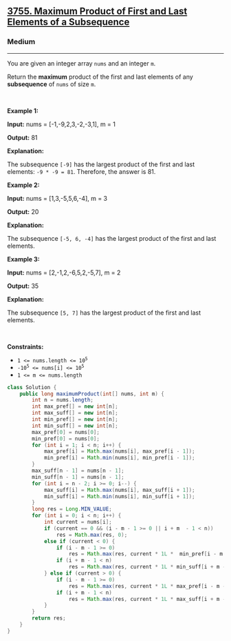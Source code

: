 <h2><a href="https://leetcode.com/problems/maximum-product-of-first-and-last-elements-of-a-subsequence">3755. Maximum Product of First and Last Elements of a Subsequence</a></h2><h3>Medium</h3><hr><p>You are given an integer array <code>nums</code> and an integer <code>m</code>.</p>

<p>Return the <strong>maximum</strong> product of the first and last elements of any <strong><span data-keyword="subsequence-array">subsequence</span></strong> of <code>nums</code> of size <code>m</code>.</p>

<p>&nbsp;</p>
<p><strong class="example">Example 1:</strong></p>

<div class="example-block">
<p><strong>Input:</strong> <span class="example-io">nums = [-1,-9,2,3,-2,-3,1], m = 1</span></p>

<p><strong>Output:</strong> <span class="example-io">81</span></p>

<p><strong>Explanation:</strong></p>

<p>The subsequence <code>[-9]</code> has the largest product of the first and last elements: <code>-9 * -9 = 81</code>. Therefore, the answer is 81.</p>
</div>

<p><strong class="example">Example 2:</strong></p>

<div class="example-block">
<p><strong>Input:</strong> <span class="example-io">nums = [1,3,-5,5,6,-4], m = 3</span></p>

<p><strong>Output:</strong> <span class="example-io">20</span></p>

<p><strong>Explanation:</strong></p>

<p>The subsequence <code>[-5, 6, -4]</code> has the largest product of the first and last elements.</p>
</div>

<p><strong class="example">Example 3:</strong></p>

<div class="example-block">
<p><strong>Input:</strong> <span class="example-io">nums = [2,-1,2,-6,5,2,-5,7], m = 2</span></p>

<p><strong>Output:</strong> <span class="example-io">35</span></p>

<p><strong>Explanation:</strong></p>

<p>The subsequence <code>[5, 7]</code> has the largest product of the first and last elements.</p>
</div>

<p>&nbsp;</p>
<p><strong>Constraints:</strong></p>

<ul>
	<li><code>1 &lt;= nums.length &lt;= 10<sup>5</sup></code></li>
	<li><code>-10<sup>5</sup> &lt;= nums[i] &lt;= 10<sup>5</sup></code></li>
	<li><code>1 &lt;= m &lt;= nums.length</code></li>
</ul>

```java
class Solution {
    public long maximumProduct(int[] nums, int m) {
        int n = nums.length;
        int max_pref[] = new int[n];
        int max_suff[] = new int[n];
        int min_pref[] = new int[n];
        int min_suff[] = new int[n];
        max_pref[0] = nums[0];
        min_pref[0] = nums[0];
        for (int i = 1; i < n; i++) {
            max_pref[i] = Math.max(nums[i], max_pref[i - 1]);
            min_pref[i] = Math.min(nums[i], min_pref[i - 1]);
        }
        max_suff[n - 1] = nums[n - 1];
        min_suff[n - 1] = nums[n - 1];
        for (int i = n - 2; i >= 0; i--) {
            max_suff[i] = Math.max(nums[i], max_suff[i + 1]);
            min_suff[i] = Math.min(nums[i], min_suff[i + 1]);
        }
        long res = Long.MIN_VALUE;
        for (int i = 0; i < n; i++) {
            int current = nums[i];
            if (current == 0 && (i - m - 1 >= 0 || i + m  - 1 < n))
                res = Math.max(res, 0);
            else if (current < 0) {
                if (i - m - 1 >= 0)
                    res = Math.max(res, current * 1L *  min_pref[i - m - 1]);
                if (i + m - 1 < n)
                    res = Math.max(res, current * 1L * min_suff[i + m - 1]);
            } else if (current > 0) {
                if (i - m - 1 >= 0)
                    res = Math.max(res, current * 1L * max_pref[i - m - 1]);
                if (i + m - 1 < n)
                    res = Math.max(res, current * 1L * max_suff[i + m - 1]);
            }
        }
        return res;
    }
}
```

